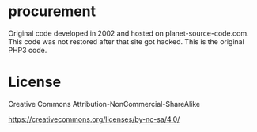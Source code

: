 # procurement
Original code developed in 2002 and hosted on planet-source-code.com. This code was not restored after that site got hacked. This is the original PHP3 code.

# License

Creative Commons
Attribution-NonCommercial-ShareAlike 

https://creativecommons.org/licenses/by-nc-sa/4.0/
